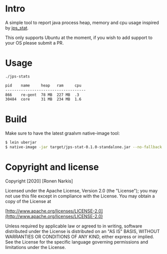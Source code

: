 # Intro

A simple tool to report java process heap, memory and cpu usage inspired by [jps_stat](https://github.com/amarjeetanandsingh/jps_stat).

This only supports Ubuntu at the moment, if you wish to add support to your OS please submit a PR.

# Usage

```bash
./jps-stats

pid    name     heap   ram     cpu
------------------------------------
866    re-gent  78 MB  227 MB  .3
30484  core     31 MB  234 MB  1.6

```

# Build

Make sure to have the latest graalvm native-image tool:

```bash
$ lein uberjar
$ native-image -jar target/jps-stat-0.1.0-standalone.jar --no-fallback --report-unsupported-elements-at-runtime --initialize-at-build-time --allow-incomplete-classpath
```

# Copyright and license

Copyright [2020] [Ronen Narkis]

Licensed under the Apache License, Version 2.0 (the "License");
you may not use this file except in compliance with the License.
You may obtain a copy of the License at

  [http://www.apache.org/licenses/LICENSE-2.0](http://www.apache.org/licenses/LICENSE-2.0)

Unless required by applicable law or agreed to in writing, software
distributed under the License is distributed on an "AS IS" BASIS,
WITHOUT WARRANTIES OR CONDITIONS OF ANY KIND, either express or implied.
See the License for the specific language governing permissions and
limitations under the License.

